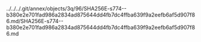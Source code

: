 ../../../.git/annex/objects/3q/96/SHA256E-s774--b380e2e701fad986a2834ad875644dd4fb7dc4ffba639f9a2eefb6af5d907f86.md/SHA256E-s774--b380e2e701fad986a2834ad875644dd4fb7dc4ffba639f9a2eefb6af5d907f86.md